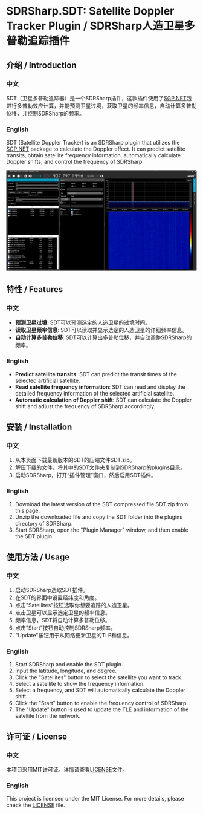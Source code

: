 # SDRSharp.SDT: Satellite Doppler Tracker Plugin / SDRSharp人造卫星多普勒追踪插件

## 介绍 / Introduction

### 中文

SDT（卫星多普勒追踪器）是一个SDRSharp插件，这款插件使用了[SGP.NET](https://github.com/parzivail/SGP.NET)包进行多普勒效应计算，并能预测卫星过境，获取卫星的频率信息，自动计算多普勒位移，并控制SDRSharp的频率。

### English

SDT (Satellite Doppler Tracker) is an SDRSharp plugin that utilizes the [SGP.NET](https://github.com/parzivail/SGP.NET) package to calculate the Doppler effect. It can predict satellite transits, obtain satellite frequency information, automatically calculate Doppler shifts, and control the frequency of SDRSharp.

![SDT](sdt.png)

## 特性 / Features

### 中文

- **预测卫星过境**: SDT可以预测选定的人造卫星的过境时间。
- **读取卫星频率信息**: SDT可以读取并显示选定的人造卫星的详细频率信息。
- **自动计算多普勒位移**: SDT可以计算出多普勒位移，并自动调整SDRSharp的频率。

### English

- **Predict satellite transits**: SDT can predict the transit times of the selected artificial satellite.
- **Read satellite frequency information**: SDT can read and display the detailed frequency information of the selected artificial satellite.
- **Automatic calculation of Doppler shift**: SDT can calculate the Doppler shift and adjust the frequency of SDRSharp accordingly.

## 安装 / Installation

### 中文

1. 从本页面下载最新版本的SDT的压缩文件SDT.zip。
2. 解压下载的文件，将其中的SDT文件夹复制到SDRSharp的plugins目录。
3. 启动SDRSharp，打开“插件管理”窗口，然后启用SDT插件。

### English

1. Download the latest version of the SDT compressed file SDT.zip from this page.
2. Unzip the downloaded file and copy the SDT folder into the plugins directory of SDRSharp.
3. Start SDRSharp, open the "Plugin Manager" window, and then enable the SDT plugin.

## 使用方法 / Usage

### 中文

1. 启动SDRSharp选取SDT插件。
2. 在SDT的界面中设置经纬度和角度。
3. 点击"Satellites"按钮选取你想要追踪的人造卫星。
4. 点击卫星可以显示选定卫星的频率信息。
5. 频率信息，SDT将自动计算多普勒位移。
6. 点击"Start"按钮自动控制SDRSharp频率。
7. "Update"按钮用于从网络更新卫星的TLE和信息。

### English

1. Start SDRSharp and enable the SDT plugin.
2. Input the latitude, longitude, and degree.
3. Click the "Satellites" button to select the satellite you want to track.
4. Select a satellite to show the frequency information.
5. Select a frequency, and SDT will automatically calculate the Doppler shift.
6. Click the "Start" button to enable the frequency control of SDRSharp.
7. The "Update" button is used to update the TLE and information of the satellite from the network.

## 许可证 / License

### 中文

本项目采用MIT许可证。详情请查看[LICENSE](LICENSE.txt)文件。

### English

This project is licensed under the MIT License. For more details, please check the [LICENSE](LICENSE.txt) file.

